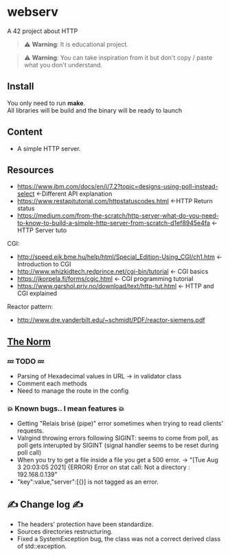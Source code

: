 # webserv
A 42 project about HTTP  

> :warning: **Warning**: It is educational project.  

> :warning: **Warning**: You can take inspiration from it but don't copy / paste what you don't understand.  

## Install  
You only need to run **make**.  
All libraries will be build and the binary will be ready to launch  

## Content
* A simple HTTP server.  
 
## Resources  
* https://www.ibm.com/docs/en/i/7.2?topic=designs-using-poll-instead-select     <-Different API explanation  
* https://www.restapitutorial.com/httpstatuscodes.html  <-HTTP Return status  
* https://medium.com/from-the-scratch/http-server-what-do-you-need-to-know-to-build-a-simple-http-server-from-scratch-d1ef8945e4fa      <-HTTP Server tuto  
 
 CGI:
* http://speed.eik.bme.hu/help/html/Special_Edition-Using_CGI/ch1.htm <- Introduction to CGI
* http://www.whizkidtech.redprince.net/cgi-bin/tutorial  <- CGI basics
* https://jkorpela.fi/forms/cgic.html  <- CGI programming tutorial
* https://www.garshol.priv.no/download/text/http-tut.html <- HTTP and CGI explained
 
 Reactor pattern:
* http://www.dre.vanderbilt.edu/~schmidt/PDF/reactor-siemens.pdf  
 
## [The Norm](.readme/norm.md)  

### :zzz: TODO :zzz:
*  Parsing of Hexadecimal values in URL -> in validator class
*  Comment each methods  
*  Need to manage the route in the config

### :boom: Known bugs.. I mean features :boom:  
* Getting "Relais brisé (pipe)" error sometimes when trying to read clients' requests.
* Valrgind throwing errors following SIGINT: seems to come from poll, as poll gets interupted by SIGINT (signal handler seems to be reset during poll call)
* When you try to get a file inside a file you get a 500 error. -> "[Tue Aug  3 20:03:05 2021] {ERROR} Error on stat call: Not a directory : 192.168.0.139"
* "key":value,"server":[{}] is not tagged as an error.
## :writing_hand: Change log :writing_hand:  
* The headers' protection have been standardize.  
* Sources directories restructuring.  
* Fixed a SystemException bug, the class was not a correct derived class of std::exception.